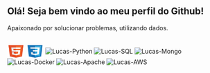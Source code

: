 ## Olá! Seja bem vindo ao meu perfil do Github! 

<p>Apaixonado por solucionar problemas, utilizando dados.</p>

<div style="display: inline_block"><br>
  <img align="center" alt="Lucas-HTML" height="30" width="40" src="https://raw.githubusercontent.com/devicons/devicon/master/icons/html5/html5-original.svg"/>
  <img align="center" alt="Lucas-CSS" height="30" width="40" src="https://raw.githubusercontent.com/devicons/devicon/master/icons/css3/css3-original.svg"/>
  <img align="center" alt="Lucas-Python" height="40" width="50" src="https://cdn.jsdelivr.net/gh/devicons/devicon/icons/python/python-original-wordmark.svg"/>
  <img align="center" alt="Lucas-SQL" height="60" width="70" src="https://cdn.jsdelivr.net/gh/devicons/devicon/icons/sqlite/sqlite-original-wordmark.svg"/>
  <img align="center" alt="Lucas-Mongo" height="50" width="60" src="https://cdn.jsdelivr.net/gh/devicons/devicon/icons/mongodb/mongodb-plain-wordmark.svg"/>
  <img align="center" alt="Lucas-Docker" height="40" width="50" src="https://cdn.jsdelivr.net/gh/devicons/devicon/icons/docker/docker-original-wordmark.svg"/>
  <img align="center" alt="Lucas-Apache" height="60" width="60" src="https://cdn.jsdelivr.net/gh/devicons/devicon/icons/apache/apache-line-wordmark.svg"/>
  <img align="center" alt="Lucas-AWS" height="70" width="90" src="https://cdn.jsdelivr.net/gh/devicons/devicon/icons/amazonwebservices/amazonwebservices-original-wordmark.svg"/>
</div>

<!---
- 👋 Hi, I’m @LucasAndrade
- 👀 I’m interested in Data Science and AI (Artificial Inteligence)
- 🌱 I’m currently learning more about Python
- 💞️ I’m looking to collaborate on enviroment and new technologies
- 📫 To contact me it's simple, just follow the link: https://www.linkedin.com/in/lucasandradesobreirasantos/

Lucas1478/Lucas1478 is a ✨ special ✨ repository because its `README.md` (this file) appears on your GitHub profile.
You can click the Preview link to take a look at your changes.
--->

